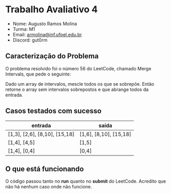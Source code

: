 # Trabalho Avaliativo 4
- Nome: Augusto Ramos Molina
- Turma: M1 
- Email: armolina@inf.ufpel.edu.br
- Discord: gut0rm

## Caracterização do Problema

O problema resolvido foi o número 56 do LeetCode, chamado Merge Intervals, que pede o seguinte:

Dado um array de intervalos, mescle todos os que se sobrepõe. Então retorne o array sem intervalos sobrepostos e que abrange todos da entrada.

## Casos testados com sucesso

| entrada | saída |
|-|-|
| [1,3], [2,6], [8,10], [15,18] | [1,6], [8,10], [15,18] |
| [1,4], [4,5] | [1,5] |
| [1,4], [0,4] | [0,4] |

## O que está funcionando

O código passou tanto no **run** quanto no **submit** do LeetCode. Acredito que não há nenhum caso onde não funcione.